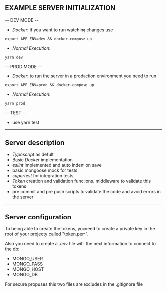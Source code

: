 ## EXAMPLE SERVER INITIALIZATION

-- DEV MODE --

- *Docker*: if you want to run watching changes use 
```
export APP_ENV=dev && docker-compose up
```
- *Normal Execution*: 
```
yarn dev
```

-- PROD MODE --
- *Docker*: to run the server in a production environment you need to run 
```
export APP_ENV=prod && docker-compose up
```
- *Normal Execution*: 
```
yarn prod
```

-- TEST --
- use yarn test

----------------------------------------------------------------

## Server description

- *Typescript* as defult 
- Basic *Docker* implementation
- *eslint* implemented and auto indent on save
- basic mongoose mock for tests
- *supertest* for integration tests
- *Token* creation and validation functions. middleware to validate this tokens
- pre commit and pre push scripts to validate the code and avoid errors in the server

----------------------------------------------------------------

## Server configuration

To being able to create the tokens, youneed to create a private key in the root of your projecty called "token.pem".

Also you need to create a *.env* file with the next information to connect to the db:

- MONGO_USER
- MONGO_PASS
- MONGO_HOST
- MONGO_DB

For secure propuses this two files are excludes in the .gitignore file
